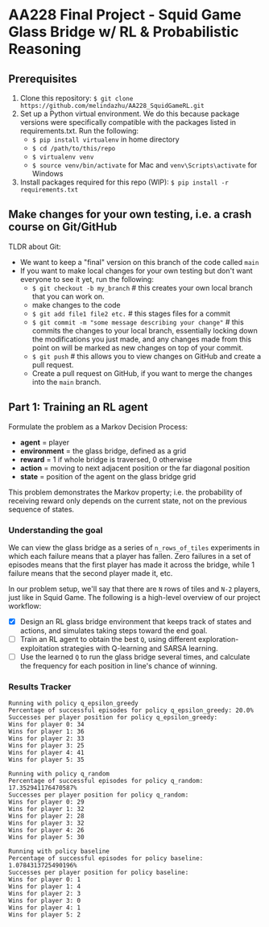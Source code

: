 # AA228 Final Project - Squid Game Glass Bridge w/ RL & Probabilistic Reasoning

## Prerequisites
1. Clone this repository: `$ git clone https://github.com/melindazhu/AA228_SquidGameRL.git`
2. Set up a Python virtual environment. We do this because package versions were specifically compatible with the packages listed in requirements.txt. Run the following: 
    - `$ pip install virtualenv` in home directory
    - `$ cd /path/to/this/repo`
    - `$ virtualenv venv`
    - `$ source venv/bin/activate` for Mac and `venv\Scripts\activate` for Windows
3. Install packages required for this repo (WIP): `$ pip install -r requirements.txt`

## Make changes for your own testing, i.e. a crash course on Git/GitHub
TLDR about Git:
- We want to keep a "final" version on this branch of the code called `main`
- If you want to make local changes for your own testing but don't want everyone to see it yet, run the following:
    - `$ git checkout -b my_branch` # this creates your own local branch that you can work on.
    - make changes to the code
    - `$ git add file1 file2 etc.` # this stages files for a commit
    - `$ git commit -m "some message describing your change"` # this commits the changes to your local branch, essentially locking down the modifications you just made, and any changes made from this point on will be marked as new changes on top of your commit.
    - `$ git push` # this allows you to view changes on GitHub and create a pull request.
    - Create a pull request on GitHub, if you want to merge the changes into the `main` branch.

## Part 1: Training an RL agent <br>
Formulate the problem as a Markov Decision Process: 
- **agent** = player
- **environment** = the glass bridge, defined as a grid
- **reward** = 1 if whole bridge is traversed, 0 otherwise
- **action** = moving to next adjacent position or the far diagonal position
- **state** = position of the agent on the glass bridge grid

This problem demonstrates the Markov property; i.e. the probability of receiving reward only depends on the current state, not on the previous sequence of states.

### Understanding the goal
We can view the glass bridge as a series of `n_rows_of_tiles` experiments in which each failure means that a player has fallen. Zero failures in a set of episodes means that the first player has made it across the bridge, while 1 failure means that the second player made it, etc.

In our problem setup, we'll say that there are `N` rows of tiles and `N-2` players, just like in Squid Game. The following is a high-level overview of our project workflow: 
- [x] Design an RL glass bridge environment that keeps track of states and actions, and simulates taking steps toward the end goal.
- [ ] Train an RL agent to obtain the best `Q`, using different exploration-exploitation strategies with Q-learning and SARSA learning.
- [ ] Use the learned `Q` to run the glass bridge several times, and calculate the frequency for each position in line's chance of winning.

### Results Tracker
```
Running with policy q_epsilon_greedy
Percentage of successful episodes for policy q_epsilon_greedy: 20.0%
Successes per player position for policy q_epsilon_greedy:
Wins for player 0: 34
Wins for player 1: 36
Wins for player 2: 33
Wins for player 3: 25
Wins for player 4: 41
Wins for player 5: 35

Running with policy q_random
Percentage of successful episodes for policy q_random: 17.352941176470587%
Successes per player position for policy q_random:
Wins for player 0: 29
Wins for player 1: 32
Wins for player 2: 28
Wins for player 3: 32
Wins for player 4: 26
Wins for player 5: 30

Running with policy baseline
Percentage of successful episodes for policy baseline: 1.0784313725490196%
Successes per player position for policy baseline:
Wins for player 0: 1
Wins for player 1: 4
Wins for player 2: 3
Wins for player 3: 0
Wins for player 4: 1
Wins for player 5: 2
```